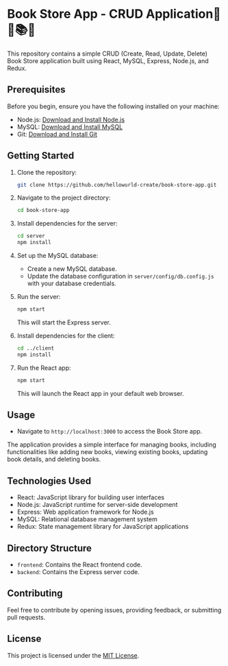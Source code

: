 # Book Store App - CRUD Application📖📕📚📔

This repository contains a simple CRUD (Create, Read, Update, Delete) Book Store application built using React, MySQL, Express, Node.js, and Redux.

## Prerequisites

Before you begin, ensure you have the following installed on your machine:

- Node.js: [Download and Install Node.js](https://nodejs.org/)
- MySQL: [Download and Install MySQL](https://dev.mysql.com/downloads/)
- Git: [Download and Install Git](https://git-scm.com/)

## Getting Started

1. Clone the repository:

   ```bash
   git clone https://github.com/hellowurld-create/book-store-app.git
   ```

2. Navigate to the project directory:

   ```bash
   cd book-store-app
   ```

3. Install dependencies for the server:

   ```bash
   cd server
   npm install
   ```

4. Set up the MySQL database:
   - Create a new MySQL database.
   - Update the database configuration in `server/config/db.config.js` with your database credentials.

5. Run the server:

   ```bash
   npm start
   ```

   This will start the Express server.

6. Install dependencies for the client:

   ```bash
   cd ../client
   npm install
   ```

7. Run the React app:

   ```bash
   npm start
   ```

   This will launch the React app in your default web browser.

## Usage

- Navigate to `http://localhost:3000` to access the Book Store app.

The application provides a simple interface for managing books, including functionalities like adding new books, viewing existing books, updating book details, and deleting books.

## Technologies Used

- React: JavaScript library for building user interfaces
- Node.js: JavaScript runtime for server-side development
- Express: Web application framework for Node.js
- MySQL: Relational database management system
- Redux: State management library for JavaScript applications

## Directory Structure

- `frontend`: Contains the React frontend code.
- `backend`: Contains the Express server code.

## Contributing

Feel free to contribute by opening issues, providing feedback, or submitting pull requests.

## License

This project is licensed under the [MIT License](LICENSE).
